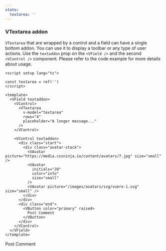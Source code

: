 ```yaml
---
state:
  textarea: ''
---
```


### VTextarea addon

`VTextarea` that are wrapped by a control and a field can have a single
bottom addon. You can use it to display a toolbar or any type of user actions.
Use the `textaddon` prop on the `<VField />` and the second `<VControl />`
component. Please refer to the code example for more details about usage.

<!--code-->

```vue
<script setup lang="ts">

const textarea = ref('')
</script>

<template>
  <VField textaddon>
    <VControl>
      <VTextarea
        v-model="textarea"
        rows="4"
        placeholder="A longer message..."
      />
    </VControl>

    <VControl textaddon>
      <div class="start">
        <div class="avatar-stack">
          <VAvatar picture="https://media.cssninja.io/content/avatars/7.jpg" size="small" />
          <VAvatar
            initials="JO"
            color="info"
            size="small"
          />
          <VAvatar picture="/images/avatars/svg/vuero-1.svg" size="small" />
        </div>
      </div>
      <div class="end">
        <VButton color="primary" raised>
          Post Comment
        </VButton>
      </div>
    </VControl>
  </VField>
</template>
```

<!--/code-->

<!--example-->

<VField textaddon>
  <VControl>
    <VTextarea
      v-model="frontmatter.state.textarea"
      rows="4"
      placeholder="A longer message..."
    ></VTextarea>
  </VControl>
  <VControl textaddon>
    <div class="start">
      <div class="avatar-stack">
        <VAvatar picture="https://media.cssninja.io/content/avatars/7.jpg" size="small" />
        <VAvatar initials="JO" color="info" size="small" />
        <VAvatar picture="/images/avatars/svg/vuero-1.svg" size="small" />
      </div>
    </div>
    <div class="end">
      <VButton color="primary" raised>Post Comment</VButton>
    </div>
  </VControl>
</VField>

<!--/example-->
